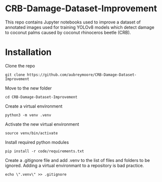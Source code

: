 # CRB-Damage-Dataset-Improvement

This repo contains Jupyter notebooks used to improve a dataset of annotated images used for training
YOLOv8 models which detect damage to coconut palms caused by coconut rhinoceros beetle (CRB).  

# Installation
Clone the repo
```
git clone https://github.com/aubreymoore/CRB-Damage-Dataset-Improvement
```
Move to the new folder
```
cd CRB-Damage-Dataset-Improvement
```
Create a virtual environment
```
python3 -m venv .venv
```
Activate the new virtual environment
```
source venv/bin/activate
```
Install required python modules
```
pip install -r code/requirements.txt
```
Create a .gitignore file and add .venv to the list of files and folders to be ignored.
Adding a virtual environmant to a repository is bad practice.
```
echo \".venv\" >> .gitignore
```
